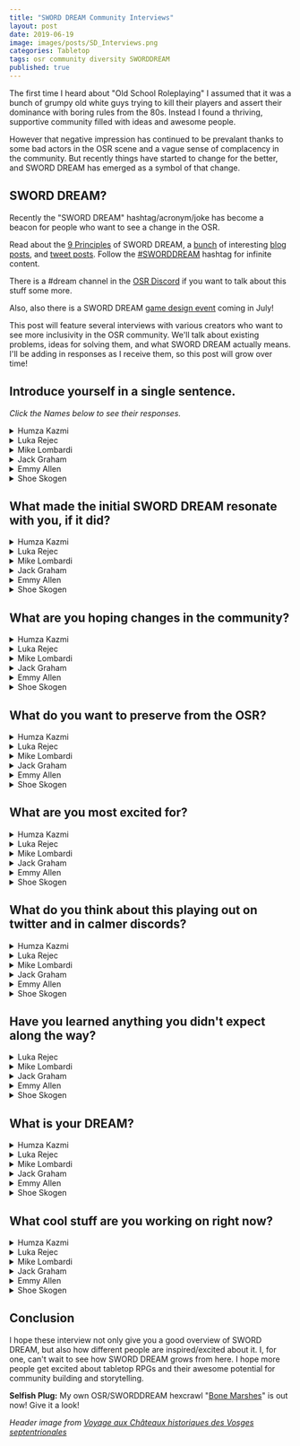 ```yaml
---
title: "SWORD DREAM Community Interviews"
layout: post
date: 2019-06-19
image: images/posts/SD_Interviews.png
categories: Tabletop
tags: osr community diversity SWORDDREAM
published: true
---
```


The first time I heard about "Old School Roleplaying" I assumed that it was a bunch of grumpy old white guys trying to kill their players and assert their dominance with boring rules from the 80s. Instead I found a thriving, supportive community filled with ideas and awesome people.

However that negative impression has continued to be prevalant thanks to some bad actors in the OSR scene and a vague sense of complacency in the community. But recently things have started to change for the better, and SWORD DREAM has emerged as a symbol of that change.

## SWORD DREAM?

Recently the "SWORD DREAM" hashtag/acronym/joke has become a beacon for people who want to see a change in the OSR. 

Read about the [9 Principles](https://docs.google.com/document/d/1GnbWtwHuCD_HtfjaKWmqrgcTp9F8DwUOi8ZxQ4ANUg4/edit?usp=sharing) of SWORD DREAM, a [bunch](http://graverobbersguide.blogspot.com/2019/06/a-sword-dream.html) of interesting [blog posts](https://rolesrules.blogspot.com/2019/06/post-osr-adventure-gaming-with.html?m=1), and [tweet posts](https://twitter.com/the_strix/status/1116065753206104064). Follow the [#SWORDDREAM](https://twitter.com/search?q=%23SwordDream) hashtag for infinite content.

There is a #dream channel in the [OSR Discord](https://discord.gg/6vqF25E) if you want to talk about this stuff some more.

Also, also there is a SWORD DREAM [game design event](https://itch.io/jam/dreamjam) coming in July!

This post will feature several interviews with various creators who want to see more inclusivity in the OSR community. We'll talk about existing problems, ideas for solving them, and what SWORD DREAM actually means. I'll be adding in responses as I receive them, so this post will grow over time!

## Introduce yourself in a single sentence.
*Click the Names below to see their responses.*

<details>
  <summary>Humza Kazmi</summary>
  <p>"I'm a second-generation Pakistani-American multiclass immigration attorney/RPG creator; after freelancing on Mongoose's PARANOIA line in the 2000s, I began getting into the OSR scene, and am currently a partner with the Hydra Cooperative."</p>
  <p><strong>Blog</strong>: <a href="https://lotbieth.blogspot.com/">Legacy of the Bieth</a></p>
  <p><strong>Twitter</strong>: <a href="https://twitter.com/Allandaros/">@Allandaros</a></p>
</details>
<details>
  <summary>Luka Rejec</summary>
  <p>"I'm a writer and artist and designer. These days I make psychedelic metal roleplaying games."</p>
  <p><strong>Website</strong>: <a href="https://www.wizardthieffighter.com/">Wizard Thief Fighter</a></p>
  <p><a href="https://www.patreon.com/wizardthieffighter/overview"><strong>Patreon</strong></a></p>
</details>
<details>
  <summary>Mike Lombardi</summary>
  <p>"Hello, I'm a software developer by day, fledgling game developer by night, humane IT proponent and aspiring humane nano-publisher; I make some games and write a lot of bad code and try really hard to make working conditions less shitty everywhere I go."</p>
  <p><a href="https://michaeltlombardi.itch.io/"><strong>Itch.io Store Page</strong></a></p>
  <p><a href="https://twitter.com/TrebuchetOps"><strong>@TrebuchetOps</strong></a></p>
</details>
<details>
  <summary>Jack Graham</summary>
  <p>Hi, I'm Jack Graham, formerly the lead writer on the Eclipse Phase RPG, now a game designer in the SWORDDREAM movement.</p>
  <p><a href="http://twitter.com/jackgraham"><strong>@jackgraham</strong></a></p>
  <p><a href="https://www.patreon.com/giantkiller/overview"><strong>Patreon</strong></a></p>
  <p><a href="https://giantkiller.itch.io/"><strong>Itch.io Store Page</strong></a></p>
</details>
<details>
  <summary>Emmy Allen</summary>
  <p>This is Emmy, who makes various games and game-related books, generally with lots of whimsy, body-horror and strangeness, and who blogs at <a href="http://cavegirlgames.blogspot.com">http://cavegirlgames.blogspot.com</a></p>
</details>
<details>
  <summary>Shoe Skogen</summary>
  <p>Shoe Skogen is probably not a cannibal but one can never be too sure. They've been part of the FLAILSNAILS scene almost since the beginning and have played everso many games. And now, run the OSR as Crown-Captain, which is a hard job but someone has to do it.</p>
  <p><a href="The Magic Spoon">http://www.tatterhood.net/</a></p>
  <p><a href="https://twitter.com/shoepixie">@shoepixie</a></p>
</details>

## What made the initial SWORD DREAM resonate with you, if it did?

<details>
  <summary>Humza Kazmi</summary>
  <p>SWORD DREAM resonated with me because of the playful nature of the framing ("Second Wave Of RPG Design / DIY Rules Everything Around Me") and the goal/intention of being something better than the toxicity and wilful blindness that had made up a lot of the OSR scene's interactions on G+.</p>
  <p>The phrase in and of itself is opaque to me - but then again, so are the letters "OSR" together. I don't really care whether a scene is called Sword Dream or CGA or Second Branch or even still OSR, as long as it's a scene that tries to do better than what's come in the past.</p>
</details>
<details>
  <summary>Luka Rejec</summary>
  <p>What was the initial SWORD DREAM? When we cooked up the cookie acronym? That was certainly fun. The fun and humor and tongue-in-cheek silliness. The openness and the friendliness of everyone involved.</p>
  <p>It initially started on the 12th of February 2019 as a few of us got the idea to come up with a new name for a discord server and I suggested "Second Wave of RPG Discord aka S.W.O.R.D." D.R.E.A.M. came via Lombardi two posts later. Then, four posts later, Fiona Geist put the two together. Finally, another four posts later, Galactic Nomad suggested changing the "D" in SWORD to "Design," making it "discord independent."</p>
  <p>It didn't have a single definition or meaning, there were obvious contradictions in the name itself, and it was never proposed as a specific thing—simply a fun, kind, inclusive label for folks and things and activities. Some people decided to view it as a movement, others as a genre, yet others as a meme.</p>
  <p>Then Lombardi shared it on Twitter as a joke and it took off—and what made it truly resonate for me was when it made a lot of quite obnoxious people quite annoyed. That was truly hilarious.</p>
</details>
<details>
  <summary>Mike Lombardi</summary>
  <p>Well, it resonated with me mostly because it resonated with other folks, especially marginalized folx who had been OSR-adjacent, left the OSR, or had never felt like they could belong/try to fit in there.</p>
  <p>It started as a shitpost borne of frustration but very quickly became something more interesting and worthwhile - because those folx leaned into the idea and made it their own.</p>
</details>
<details>
  <summary>Jack Graham</summary>
  <p>Aside from sounding really cool (who doesn't like swords?), I'm gonna be real here: marketing. A lot of my new work fits into the OSR category from an aesthetic standpoint. But I'd been unwilling to call myself an OSR designer, because I felt the scene had some serious problems with alt-righters in its midst.</p><p>SWORDDREAM spoke to the same aesthetic without the baggage, so I jumped in with both feet.</p>
</details>
<details>
  <summary>Emmy Allen</summary>
  <p>Honestly, I don't think it's really anything /new/. It's a new term, sure, but it's more an attempt to find a label for a branch of osr writing & gaming that's pretty easily identified. People call it artpunk or DIY or indie or hipster or whatever, but it's fairly clear what we mean. sword-dream stuff basically just puts a clear name on that whole vague grouping.</p>
</details>
<details>
  <summary>Shoe Skogen</summary>
  <p>Well, SWORDDREAM doesn't resonate with me at all really, but the idea behind it did.  I favour a FIREDREAM, personally. A SNAILDREAM. A STARDREAM. A new start for the OSR, working hard to heal the wounds of the past. It's an irresistible quest: using the humility and understanding we've gained these last five months to make the whole community better, healthier, more open, more kind.</p>
  <p>I am especially  interested in the implicit acceptance I've always found in the OSR being explicit, and I'm interested in the whole scene becoming more friendly for women.</p>
</details>

## What are you hoping changes in the community?

<details>
  <summary>Humza Kazmi</summary>
  <p>I'd like to see an atmosphere that's more broadly welcoming, particularly to folks from marginalized communities and groups. Relatedly, I'd also like to see a broader set of tones and inspirations in the settings and games that we create. Large parts of the OSR scene grabbed onto the crapsack world, black humor, and high lethality of something like WFRP, along with a punk/early metal vibe (in part as a reaction to the bowlderization of AD&D2e). Those things are all awesome and speak deeply to me, but it's good to see more.</p>
  <p>Finally, I'd also like to see a greater willingness to prevent bad actors from dominating conversations and ensuring that people can safely engage with our scene. This is a fraught part, because increased curation and selectivity in engagement can operate at cross-purposes with broadening access and bringing new folks in. I don't have answers for how to strike this balance yet, but I believe that it's something that we can - and must - manage.</p>
</details>
<details>
  <summary>Luka Rejec</summary>
  <p>I don't think the term "community" is appropriate here. What community are we talking about? Roleplaying games? Hobbies? Tabletop games? There isn't a community, there's a shared field of interest, and the OSR is ... let's say ... a genre within it. There are lots of different, sometimes mutually overlapping, communities within this genre space and overlapping it, all with different foci and interests.</p>
  <p>However, I do enjoy it as a sub-genre, a humorous movement of creativity in a new direction, embracing new people and opening up possibilities for different inventions.</p>
</details>
<details>
  <summary>Mike Lombardi</summary>
  <p>I'm hoping it reduces some of the balkanization between the "storygamer" and "osr" scenes, both of which are consistently pushing themselves and have a lot of shared values and plenty of space to grow and learn from each other. I'm also hopeful that by continuing to be loud about our values we can at least get the bigots to self-identify themselves away from the discourse, which they happily seem pretty keen to do.</p>
</details>
<details>
  <summary>Jack Graham</summary>
  <p>I'd like people to be more aware of the politics -- often unspoken, unexamined -- that go into games. We don't all need to be sucked into a 24/7 Woke-a-Thon, but a little more awareness isn't gonna kill anybody. A certain baseline of awareness about who creators are and what they're doing when they're not making games goes a long way. I'd like us to get to a point where someone can pick up a product and enjoy it without having to worry about whether they're supporting someone awful.</p>
  <p>F'rex, I'm really into metal. With some genres, like black metal or viking-inspired music, you have to go through this fucking research process with a new band to make sure they're not crypto-nazis or some kind of fascist. I feel like you have to do that when you pick up an OSR game now, and it sucks. It sucks having to triple-check stuff you like to make sure it's legit. And that's the point of SWORDDREAM.</p>
  <p>I want people to be able to pick up an OSR/SWORDDREAM book and not have to sweat this political stuff. But we've got to be kind of political to get to a point where we can be less on-alert politically all the time, if that makes sense.</p>
</details>
<details>
  <summary>Emmy Allen</summary>
  <p> I think the community is pretty healthy right now, and - frankly - booting out that one asshole recently was the start of that. Once that particular brand of toxic pedantry was excised people took a hard look at the discourse and decided they wanted to move away from his influence. The emergence of sword-dream as a label is just another step in this direction, I think.</p>
</details>
<details>
  <summary>Shoe Skogen</summary>
  <p>Mostly the things I've said - there were a lot of cultural conventions in the OSR that Zak somehow managed to calcify in place. I want to smash them apart and use the pieces to build something much healthier. I want the bits that are unfriendly to women to change into something more open, more cooperative.  And I want options - I want to break out of the same old assumptions and get really experimental about what the OSR can be.  I see that happening already!</p>
</details>

## What do you want to preserve from the OSR?

<details>
  <summary>Humza Kazmi</summary>
  <p>I want to preserve a culture of personal creation and exploration, a tradition of keeping material focused on improving play at the table, and a design interest in classic RPGs, both as inspiration and a useful jumping-off-point for our own designs. While I want to make sure that we (as a group) create a broader diversity of settings, I also have a deep abiding love for grimy picaresque worlds (and will still be focusing the brunt of my design attention thataways).</p>
</details>
<details>
  <summary>Luka Rejec</summary>
  <p>Preserve from the OSR? Well ... everybody's always going to preserve whatever they want, and there was never just one OSR. Some folks looked back on the original games with nostalgia, others with curiosity, others with economy, and yet others with excitement at using simple building blocks to build alternatives, different possibilities and games. All that's staying, of course.</p>
  <p>I'd suggest that folks keep the openness to innovation, difference, and creativity. Also the emphasis on fun and actual play and games over too much theory-crafting.</p>
  <p>But it's fine to move on from some of the more toxic individuals who've built their reputations on aggressively polarizing discussions, name-calling, bullying, and trolling. Behavior like that doesn't do much for the health of any hobby or community. Can't do much about what they decide to call themselves, but folks can move on and make positive changes and creative work instead.</p>
  <p>For myself, I've never been too comfortable with solid labels. I sometimes referred to my works as OSROWHY (OSR or what have you). Nowadays, tongue-in-cheek, I call it psychedelic metal roleplaying. But if I were to pick a descriptor that is sufficient, just roleplaying games is fine. All the rest is chocolate sprinkles and gravy.</p>
</details>
<details>
  <summary>Mike Lombardi</summary>
  <p>I wanna preserve the design, the DIY, the kitbash, the make your fucking vision and give no fucks drive. I wanna keep the experiments, the blogging, the sharing, the daring.</p>
</details>
<details>
  <summary>Jack Graham</summary>
  <p>So much. The aesthetics. The out-there imaginings. The "slam some stuff together and make it work" attitude toward rules. The openness with regards to sharing ideas and making things hackable. There's so much there that's good to work with!</p>
</details>
<details>
  <summary>Emmy Allen</summary>
  <p>Oh, most of it, except for the bit where people are assholes online because of cliqueyness and culture wars.</p>
</details>
<details>
  <summary>Shoe Skogen</summary>
  <p>The freedom and DIY aesthetic, definitely! Anybody can show up and just make shit. That's magical to me.  Also, the feeling of acceptance and tolerance. Some online scenes seem to have no air in them, the window of acceptable creativity feels very narrow and it’s just my nature to strain against that. In the OSR, for all its faults and little invisible walls (and it does have some), there was still always a sense that all one had to do was show up and be rad.  I like this.</p>
</details>

## What are you most excited for?

<details>
  <summary>Humza Kazmi</summary>
  <p>Bringing in new folks with new design ideas. Amplifying the voices of folks who have been interested in this scene, but hesitated due to some of the loud pernicious voices that were given center stage (Zak), and that were never on the stage but loudly insisted that they were (Pundit, Venger).</p>
</details>
<details>
  <summary>Luka Rejec</summary>
  <p>Umm ... the end's in sight for the layout that's been consuming me alive. Book will go to the editors soon. That's exciting. Finally.</p>
</details>
<details>
  <summary>Mike Lombardi</summary>
  <p>I'm most excited to see what the infusion of great designers who didn't feel comfortable in this space can do with the groundwork the OSR laid and how the OSR designers can grow in kind as we just make cool shit.</p>
</details>
<details>
  <summary>Jack Graham</summary>
  <p>We just announced a <a href="https://itch.io/jam/dreamjam">game jam</a> that will run through the month of July. Over 100 people are signed up at the time of this writing. I'm incredibly psyched to see what they create!</p>
</details>
<details>
  <summary>Emmy Allen</summary>
  <p>Iunno. There's a lot of cool stuff, but the various community projects are very interesting.</p>
</details>
<details>
  <summary>Shoe Skogen</summary>
  <p>I'm excited for so many things! The #Dreamjam coming up, for one! And then SUMMERDREAM bundle. The idea of actually printing up Trash planet as a zine. Seeing all the new innovation and change that will come to the osr with this shakeup. Healing the damaged reputation of the OSR, too! So many great creators and so much crazy wonderful DIY energy... It's just a splendid time, really. Exhausting! Very exhausting! But wonderful. I can't get enough.</p>
</details>

## What do you think about this playing out on twitter and in calmer discords?

<details>
  <summary>Humza Kazmi</summary>
  <p>I still miss G+ as a venue, and it's a bit of a shift hopping to Twitter and Discord, but c'est la vie? It's odd seeing smaller groups promote this and grow slowly, but in some ways I think that's really handy for allowing new voices who haven't always been at our table to speak up.</p>
</details>
<details>
  <summary>Luka Rejec</summary>
  <p>I think it's great that it has lots of different people excited, new people jumping in, different ideas, logos, names, games, art, books popping up. It's a fun ferment and cauldron.</p>
  <p>And, as I mentioned, seeing a few nasty and mean-spirited people get incredibly riled up about it is both sad and hilarious at the same time. The serious, pompous, and derogatory way they react to an exuberant and fun moment of online activity and creativity ... that's just so petty.</p>
</details>
<details>
  <summary>Mike Lombardi</summary>
  <p>I think it's been interesting. For my part, I strongly resisted the urge to centralize anything and had to keep juking "But you started this what is the true sword dream" tweets and DMs.</p>
  <p>I think it's absolutely for the best that this has played out in multiple discords and across twitter and in DMs and face to face chats as everyone involved thinks over what they do and do not want, where they're trying to go, and what this means (if anything) to them. That's more likely to be healthy and last than anything I could've planned or tried to organize.</p>
  <p>Kazumi and Jammi and Jack and Mabel and Humza and Fiona and etc are all way smarter than me and them speaking on what they want is the most important part of this whole thing, for me.</p>
</details>
<details>
  <summary>Jack Graham</summary>
  <p>I know it left some people out of the conversation, but having some of our organizational conversations on private discords was really helpful. It cut down the noise and let us talk about what we wanted to be without the chaos of twitter and without detractors being able to throw beer cans in the ring.</p>
  <p>But I hope we're being public and transparent about the outcomes of those conversations, and I've tried to keep a super open door on the Skeleton Wizard discord for anyone who wants to join the discussion in good faith.</p>
</details>
<details>
  <summary>Emmy Allen</summary>
  <p>I've only been tangentially following the discussion tbh. It seems sensible and nice so far, though.</p>
</details>
<details>
  <summary>Shoe Skogen</summary>
  <p>I think I inherently trust Discord more, just because there's more a sense of empathy and warmth than in twitter. Because it’s not showy, there’s a lot less performative nonsense and playing for points.  I do love how easy it is to spread the word on twitter! I like both really, for totally different reasons. </p>
  <p>I will say that discord gives the ability to curate one's group, which has immeasurable use when trying to have really focused, getting - shit-done type talks - which is where most of my important work is happening right now. But twitter is often lower-drain which is really nice. I really like the energy on there sometimes. Also, if you want to nerd out with me over community management, I'm always down.</p>
</details>

## Have you learned anything you didn't expect along the way?

<details>
  <summary>Luka Rejec</summary>
  <p>Should really have made up a shorter acronym. Possibly P.U.G. - Pretentiously Undefined Games.</p>
</details>
<details>
  <summary>Mike Lombardi</summary>
  <p>Mostly I have met a bunch of new designers and learned that I am a soyboy eunuch with inappropriate facial hair. ^_^</p>
</details>
<details>
  <summary>Jack Graham</summary>
  <p>I had no idea how many cool people there were in the left wing of the OSR. Having avoided the OSR label as a designer, I was inadvertently missing out on a really excellent community.</p>
</details>
<details>
  <summary>Emmy Allen</summary>
  <p>Nah. As I said earlier, to my mind this is more attaching a label to a pre-existing scene than creating something new.</p>
</details>
<details>
  <summary>Shoe Skogen</summary>
  <p>Oh, wow. Well, I suppose I've been reminded a little bit how resistant some folk are to things changing. there hasn't really been a lot of that, though! In fact, most of the resistance has come from supposedly woke folks, not liking the idea that cool stuff can come out of the OSR. Mostly though, I've been inspired by the passion and open-mindedness of this little group of crazy weirdos, and how much work has come about because of it.</p>
</details>

## What is your DREAM?

<details>
  <summary>Humza Kazmi</summary>
  <img src="https://static.wixstatic.com/media/c04f2b_3aca1b6b3dd04fc8b6b209c55d8df9fb~mv2_d_2550_1650_s_2.png/v1/fill/w_2262,h_1462,fp_0.50_0.50,q_90/c04f2b_3aca1b6b3dd04fc8b6b209c55d8df9fb~mv2_d_2550_1650_s_2.webp?retry=1">
  <p><i>"R A D I C A L" by <a href="https://www.sara-alfa.com/first">Sara Alfa</a>.</i></p>
</details>
<details>
  <summary>Luka Rejec</summary>
  <p>Keep writing and illustrating games and stories, grow the audience, bring fun to more people, create better products.</p>
</details>
<details>
  <summary>Mike Lombardi</summary>
  <p>My dream is to write open-tables and picaresque supportive games which strongly encourage kitbashing and DIY, high consequences, high agency, and high trust, which help us emergent stories about people in their communities fulfilling their ambitions and the tensions of their lives.</p>
  <p>For the community, my dream is that we're able to support and embrace everyone experimenting and pushing their design skills and ensure we're paying fair wages and making our work accessible, which also means also that the spaces are safe to be in for folks.</p>
</details>
<details>
  <summary>Jack Graham</summary>
  <p>Five years from now, we're gonna look back at the Reign of Obnoxiousness lead by certain obstreperous trolls, and it's gonna seem like a bad dream. We've got a lot of work to do still to get there, but we've made a good start.</p>
</details>
<details>
  <summary>Emmy Allen</summary>
  <p>Spooks in black sunglasses fighting tentacle monsters from deep time, and nobody is a racist.</p>
</details>
<details>
  <summary>Shoe Skogen</summary>
  <p>To make gaming better, always! To narrow it down a bit, my mission this year has been to build bridges between indie games and the OSR, and foster the sharing of content and creativity between two scenes that have been (stupidly, I think) set against one another too often in the past.  Of course I want to make all gaming more inclusive and diverse. </p>
  <p>In terms of DREAMs tho, I have a FIREDREAM. It's a dream about taking same passion and fire that we use to knock down outdated, oppressive regimes and institutions, and using that same fire to warm and nurture a strong, healthy community.  That's my DREAM and I'm writing it into my games, and my everyday.</p>
</details>

## What cool stuff are you working on right now?

<details>
  <summary>Humza Kazmi</summary>
  <p>I'm working on prepping issues 1 and 2 of Hydrazine, our long-delayed but forthcoming magazine. I'm also helping get the Odious Uplands and the omnibus Completely Unfathomable together, working on an omnibus of the Slumbering Ursine Dunes series, and organizing production for Zedeck Siew's Lorn Song of the Bachelor. Beyond that, I've got a pointcrawl module that I'm working on for Legacy of the Bieth.</p>
</details>
<details>
  <summary>Luka Rejec</summary>
  <p>Finishing up the UVG. Releasing the SEACAT rules soon; the loose rpg system is the skeleton of the UVG. Coming up with a pretty cool terrain adventure system for Longwinter. Completing Red Sky Dead City by next year. Talks about an SUD omnibus edition. Finishing my art version of Neoclassical Geek Revival—finally. Electric Bastionlands coming soon. And then a few other projects in various stages of disrepair.</p>
</details>
<details>
  <summary>Mike Lombardi</summary>
  <p>Right now I continue to work on Pentola whilst doing the shepherding for the Beneath the Canals stretch goals, but also my Gondola card game and several freelance writing jobs. Prepping for another round of Pentolan Zinis in the early fall!</p>
</details>
<details>
  <summary>Jack Graham</summary>
  <p>I'm about to release the open playtest of my story game, Battenburgh, about comedically dysfunctional families. Fans of Wes Anderson and Jim Jarmusch's movies should really enjoy it.</p>
  <p>I'm also releasing (monthly-ish) my zine, Skeleton Wizard, which is full of 5e content, story games, and heavy metal-fueled weirdness. Issue #3 will be out around the end of June.</p>
</details>
<details>
  <summary>Emmy Allen</summary>
  <p>Grubby urban fantasy, whimsical ship voyages to the edge of the world, larp stuff.</p>
</details>
<details>
  <summary>Shoe Skogen</summary>
  <p>So much stuff! I’m working on content for the #DREAMJAM of course, mostly pulling apart some game conventions and doing them over again. I’m working on a game called Six Strings with my design partner Erik Bearnhardt. </p>
</details>

## Conclusion

I hope these interview not only give you a good overview of SWORD DREAM, but also how different people are inspired/excited about it. I, for one, can't wait to see how SWORD DREAM grows from here. I hope more people get excited about tabletop RPGs and their awesome potential for community building and storytelling.

**Selfish Plug:** My own OSR/SWORDDREAM hexcrawl "[Bone Marshes](/bone-marshes)" is out now! Give it a look! 

*Header image from [Voyage aux Châteaux historiques des Vosges septentrionales](https://www.flickr.com/photos/britishlibrary/11293603143)*
